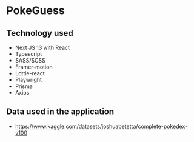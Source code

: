 # PokeGuess

## Technology used
* Next JS 13 with React
* Typescript
* SASS/SCSS
* Framer-motion
* Lottie-react
* Playwright
* Prisma
* Axios
## Data used in the application
* https://www.kaggle.com/datasets/joshuabetetta/complete-pokedex-v100
